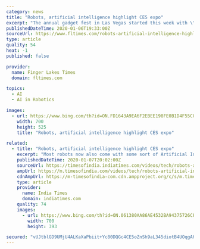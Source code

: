 ```yaml
---
category: news
title: "Robots, artificial intelligence highlight CES expo"
excerpt: "The annual gadget fest in Las Vegas started this week with \"CES Unveiled,\" an event highlighted by several new robotic and artificial intelligence technology, including one that acts as a pet. (Jan. 6)"
publishedDateTime: 2020-01-06T19:33:00Z
sourceUrl: https://www.fltimes.com/robots-artificial-intelligence-highlight-ces-expo/video_f52d8126-6f46-54e2-9e89-503ffb536d94.html
type: article
quality: 54
heat: -1
published: false

provider:
  name: Finger Lakes Times
  domain: fltimes.com

topics:
  - AI
  - AI in Robotics

images:
  - url: https://www.bing.com/th?id=ON.FD1643A9EA6F2EBEE198FE0B1D4F55C0
    width: 700
    height: 525
    title: "Robots, artificial intelligence highlight CES expo"

related:
  - title: "Robots, artificial intelligence highlight CES expo"
    excerpt: "Most robots now also come with some sort of Artificial Intelligence function, like the ability to answer questions and hold a basic conversation. But AI can also be found in other devices ..."
    publishedDateTime: 2020-01-07T20:02:00Z
    sourceUrl: https://timesofindia.indiatimes.com/videos/tech/robots-artificial-intelligence-highlight-ces-expo/videoshow/73152741.cms
    ampUrl: https://m.timesofindia.com/videos/tech/robots-artificial-intelligence-highlight-ces-expo/amp_videoshow/73152741.cms
    cdnAmpUrl: https://m-timesofindia-com.cdn.ampproject.org/c/s/m.timesofindia.com/videos/tech/robots-artificial-intelligence-highlight-ces-expo/amp_videoshow/73152741.cms
    type: article
    provider:
      name: India Times
      domain: indiatimes.com
    quality: 74
    images:
      - url: https://www.bing.com/th?id=ON.061380AA86AE4532BA94375726CF5D3A
        width: 700
        height: 393

secured: "vUJtblGD9UMjU4ALKaXaPbiit+Yc80DQGc4CE5oZnSh9aL345diotB4UOqgAHQso9afl0CkYkjykp+e0MOqZiG6LYafAsuBDJb2JgeNpW1vxCHcaaWr4DRYMq8QvXqlAKtZEXYvVVjJEJlu5FFcAL30Uw9fjiNxAlvElcTLKk4q1G7MHfVLea0dt8G+mdn3xOxGW0QyzforedeP5zfYkeeFnWZDd5/f0uNJHeldwPXIh0AWwA1Sb3BklcB3zcQ0PrFFcvdBfbramiox21mP+NQ==;3hcqjcVLN8zVXWGifFOd4w=="
---
```


